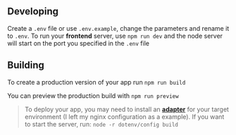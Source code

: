 
## Developing

Create a `.env` file or use `.env.example`, change the parameters and rename it to `.env`. 
To run your **frontend** server, use `npm run dev` and the node server will start on the port you specified in the `.env` file

## Building

To create a production version of your app run `npm run build`

You can preview the production build with `npm run preview`

> To deploy your app, you may need to install an **[adapter](https://kit.svelte.dev/docs/adapters)** for your target environment (I left my nginx configuration as a example). If you want to start the server, run: 
```node -r dotenv/config build```